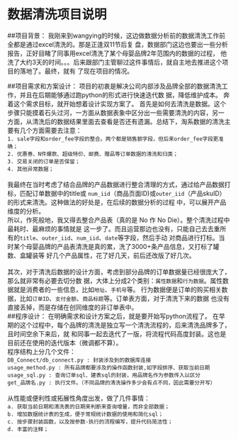 # 数据清洗项目说明

##项目背景：
我刚来到wangying的时候，这边做数据分析前的数据清洗工作前全都是通过excel清洗的。那是正逢双11节后复
盘，数据部门这边也要出一些分析报告，正好目睹了同事用excel清洗了某个母婴品牌2年范围内的数据的过程，
他洗了大约3天的时间。。。后来跟部门主管聊过这件事情后，就自主地去推进这个项目的落地了。最终，就有
了现在项目的情况。<br>


##项目需求和方案设计：
项目的初衷是解决公司内部涉及品牌全部的数据清洗工作，并且在后期能够通过跑python的形式进行快速迭代数
据，降低维护成本。
奔着这个需求目标，就开始想着设计实现方案了。
首先是如何去清洗是数据。这个步骤只能摸着石头过河，一方面从数据表象中区分出一些需要清洗的内容，另一
方面，从清洗后的数据结果里面去查看是否还有遗漏。总结下，淘系数据的清洗主要有几个方面需要去注意：<br>
    `1. sale字段和order_fee字段的整合。两个都是销售额字段，但后来order_fee字段更准确；`<br>
    `2. 优惠券、N件爆款、超级特价、邮费、赠品等订单数据的清洗和归类；`<br>
    `3. 交易关闭的订单是否保留；`<br>
    `4. 其他异常数据；`<br>
        <br>
我最终在当时考虑了结合品牌的产品数据进行整合清理的方式，通过给产品数据打标，匹配订单数据中的title或
`num_iid`（商品页面ID)或`outer_iid`（产品skuID）的形式来清洗。这种做法的好处是，在后续的数据分析的过程
中，可以展开产品维度的分析。 
<br>
所以，作死般地，我又得去整合产品表（真的是 No 作 No Die）。整个清洗过程中最耗时、最麻烦的事情就是
这一步了。而且运营那边也没有，只能自己去去重所有的`title`、`outer_iid`、`num_iid`、`date`等字段，然后手动
对商品进行打标。当时某个母婴品牌的产品表清洗是真的累，洗了3000+条产品信息，又打标了罐数、盒罐装等
好几个产品属性，花了好几天，前后还改版了好几次。   
 <br>
其次，对于清洗后数据的设计方面，考虑到部分品牌的订单数据量已经很庞大了，那么就非常有必要去切分数
据，大体上分成2个类别：`属性数据`和`行为数据`。属性数据就是消费者的一些信息，比如`地址`、`手机号`等。
行为数据便是订单的购买相关数据，比如`订单ID`、`支付金额`、`商品标题`等。订单表方面，对于清洗下来的数据
也没有直接丢掉，而是存储在创同维度的非订单表中。
<br>
##程序设计：
在明确需求和设计方案之后，就是要开始写python流程了。
在早期的这个过程中，每个品牌的清洗是独立写一个清洗流程的，后来清洗品牌多了，且时间空余下来后，就
和同事一起去迭代了一版，将流程代码高度封装。这也是目前还在使用的迭代版本（微调都不算）。<br>
程序结构上分几个文件：<br>
    `DB_Connect/db_connect.py : 封装涉及到的数据库连接`<br>
    `usage_method.py : 所有品牌都要涉及的操作函数封装,如字段排序、获取当前日期`<br>
    `usage_sql.py : 查询订单sql、建表sql的封装，用品牌名作为参数传入以区分`<br>
    `get_品牌名.py : 执行文件。（不同品牌的清洗操作多少会有点不同，因此需要分开写）`<br>
    <br>
从性能或便利性或拓展性角度出发，做了几件事情：<br>
    `a. 获取当前日期和清洗表的日期来判断来查询增量，而非全部数据；`<br>
    `b. 增加数据统计表的生成，便于常规统计数据的使用和简化sql；`<br>
    `c. 按步骤封装函数，以及按参数-执行的流程编写，提升代码简洁性；`<br>
    `d. 丰富的注释；`<br>
